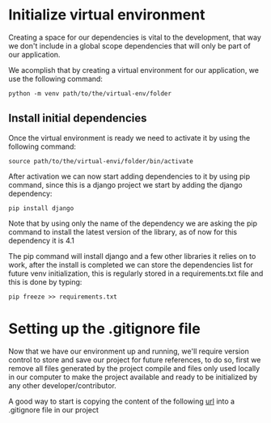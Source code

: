 # Initialize virtual environment

Creating a space for our dependencies is vital to the development, that way we don't include
in a global scope dependencies that will only be part of our application.

We acomplish that by creating a virtual environment for our application, we use the following 
command:

```
python -m venv path/to/the/virtual-env/folder
```

## Install initial dependencies

Once the virtual environment is ready we need to activate it by using the following command:

```
source path/to/the/virtual-envi/folder/bin/activate
```

After activation we can now start adding dependencies to it by using pip command, since this is 
a django project we start by adding the django dependency:

```
pip install django
```

Note that by using only the name of the dependency we are asking the pip command to install the 
latest version of the library, as of now for this dependency it is 4.1

The pip command will install django and a few other libraries it relies on to work, after the 
install is completed we can store the dependencies list for future venv initialization, this is 
regularly stored in a requirements.txt file and this is done by typing:

```
pip freeze >> requirements.txt
```

# Setting up the .gitignore file

Now that we have our environment up and running, we'll require version control to store and save 
our project for future references, to do so, first we remove all files generated by the project 
compile and files only used locally in our computer to make the project available and ready to be 
initialized by any other developer/contributor.

A good way to start is copying the content of the following [url](https://djangowaves.com/tips-tricks/gitignore-for-a-django-project/) into a .gitignore file in our 
project

